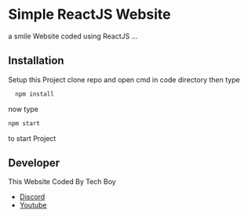 
# Simple ReactJS Website

a smile Website coded using ReactJS ...


## Installation

Setup this Project clone repo and open cmd in code directory
then type
```bash
  npm install
```

now type 
```bash
npm start
```
to start Project


## Developer

This Website Coded By Tech Boy 

- [Discord](https://discord.gg/PcUVWApWN3)
- [Youtube](https://youtube.com/techboy2)

